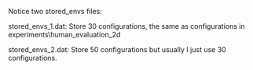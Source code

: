 Notice two stored_envs files:

stored_envs_1.dat: Store 30 configurations, the same as configurations in experiments\human_evaluation_2d

stored_envs_2.dat: Store 50 configurations but usually I just use 30 configurations.